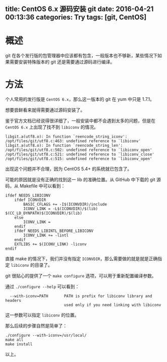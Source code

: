 title: CentOS 6.x 源码安装 git
date: 2016-04-21 00:13:36
categories: Try
tags: [git, CentOS]
---

# 概述

git 在各个发行版的包管理器中应该都有包含，一般版本也不够新，某些情况下如果需要安装特殊版本的 git 还是需要通过源码进行编译。

<!-- more -->

# 方法

个人常用的发行版是 `CentOS 6.x`，那么这一版本的 git 在 yum 中只是 1.7.1。

想要尝鲜看来就得需要通过源码安装了。

鉴于官方文档已经说得很详细了，一般安装中都不会遇到太多的问题，但是在 `CentOS 6.x` 上出现了找不到 `libiconv` 的情况。

```
libgit.a(utf8.o): In function `reencode_string_iconv':
/opt/files/git/utf8.c:463: undefined reference to `libiconv'
libgit.a(utf8.o): In function `reencode_string_len':
/opt/files/git/utf8.c:502: undefined reference to `libiconv_open'
/opt/files/git/utf8.c:521: undefined reference to `libiconv_close'
/opt/files/git/utf8.c:515: undefined reference to `libiconv_open'
```

出现这个问题并不合理，因为 CentOS 5.4+ 的系统就已包含了。

可能的原因就是没有正确的找到这一 lib 的准确位置。从 GitHub 中下载的 git 源码，从 Makefile 中可以看到：

```
ifdef NEEDS_LIBICONV
	ifdef ICONVDIR
		BASIC_CFLAGS += -I$(ICONVDIR)/include
		ICONV_LINK = -L$(ICONVDIR)/$(lib) $(CC_LD_DYNPATH)$(ICONVDIR)/$(lib)
	else
		ICONV_LINK =
	endif
	ifdef NEEDS_LIBINTL_BEFORE_LIBICONV
		ICONV_LINK += -lintl
	endif
	EXTLIBS += $(ICONV_LINK) -liconv
endif
```

直接 make 的情况下，我们并没有指定 `ICONVDIR`，那么需要做的就是就是正确指定 `libiconv` 的目录了。

git 很贴心的提供了一个 `make configure` 选项，可以用于重新配置编译参数。

通过 `./configure --help` 可以看到：

```
  --with-iconv=PATH       PATH is prefix for libiconv library and headers
                          used only if you need linking with libiconv
```

这一参数可以指定 `libiconv` 的位置。

那么后续的步骤自然是简单了：

```
./configure --with-iconv=/usr/local/
make all
make install
```

以上。


